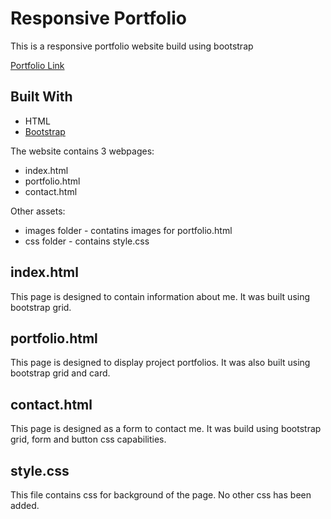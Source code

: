 # Responsive Portfolio
This is a responsive portfolio website build using bootstrap

[Portfolio Link](https://virus43.github.io/cu-hw-02-responsive-portfolio/)

## Built With

* HTML
* [Bootstrap](https://getbootstrap.com/)

The website contains 3 webpages:

* index.html
* portfolio.html
* contact.html

Other assets:

* images folder - contatins images for portfolio.html
* css folder - contains style.css

## index.html

This page is designed to contain information about me. It was built using bootstrap grid.

## portfolio.html

This page is designed to display project portfolios. It was also built using bootstrap grid and card.

## contact.html

This page is designed as a form to contact me. It was build using bootstrap grid, form and button css capabilities.

## style.css

This file contains css for background of the page. No other css has been added.
